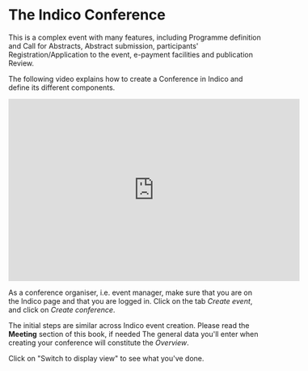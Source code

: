 # The Indico Conference

This is a complex event with many features, including Programme definition and Call for Abstracts, Abstract submission,
participants' Registration/Application to the event, e-payment facilities and publication Review.

The following video explains how to create a Conference in Indico and define its different components.

<iframe width="576" height="360" frameborder="0" src="https://cds.cern.ch/video/2264870?showTitle=true" allowfullscreen></iframe>


As a conference organiser, i.e. event manager, make sure that you are on the Indico page and that you are logged in.
Click on the tab _Create event_, and click on _Create conference_.

The initial steps are similar across Indico event creation. Please read the **Meeting** section of this book, if needed
The general data you'll enter when creating your conference will constitute the _Overview_.

Click on "Switch to display view" to see what you've done. 